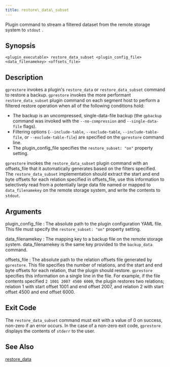 ```yaml
---
title: restore\_data\_subset 
---
```


Plugin command to stream a filtered dataset from the remote storage system to `stdout` .

## <a id="section2"></a>Synopsis 

```
<plugin_executable> restore_data_subset <plugin_config_file> <data_filenamekey> <offsets_file>
```

## <a id="section3"></a>Description 

`gprestore` invokes a plugin's `restore_data` or `restore_data_subset` command to restore a backup. `gprestore` invokes the more performant `restore_data_subset` plugin command on each segment host to perform a filtered restore operation when all of the following conditions hold:

-   The backup is an uncompressed, single-data-file backup \(the `gpbackup` command was invoked with the `--no-compression` and `--single-data-file` flags\).
-   Filtering options \(`--include-table`, `--exclude-table`, `--include-table-file`, or `‑‑exclude-table-file`\) are specified on the `gprestore` command line.
-   The plugin\_config\_file specifies the `restore_subset: "on"` property setting.

`gprestore` invokes the `restore_data_subset` plugin command with an offsets\_file that it automatically generates based on the filters specified. The `restore_data_subset` implementation should extract the start and end byte offsets for each relation specified in offsets\_file, use this information to selectively read from a potentially large data file named or mapped to `data_filenamekey` on the remote storage system, and write the contents to `stdout`.

## <a id="section4"></a>Arguments 

plugin\_config\_file
:   The absolute path to the plugin configuration YAML file. This file must specify the `restore_subset: "on"` property setting.

data\_filenamekey
:   The mapping key to a backup file on the remote storage system. data\_filenamekey is the same key provided to the `backup_data` command.

offsets\_file
:   The absolute path to the relation offsets file generated by `gprestore`. This file specifies the number of relations, and the start and end byte offsets for each relation, that the plugin should restore. `gprestore` specifies this information on a single line in the file. For example, if the file contents specified `2 1001 2007 4500 6000`, the plugin restores two relations; relation 1 with start offset 1001 and end offset 2007, and relation 2 with start offset 4500 and end offset 6000.

## <a id="section5"></a>Exit Code 

The `restore_data_subset` command must exit with a value of 0 on success, non-zero if an error occurs. In the case of a non-zero exit code, `gprestore` displays the contents of `stderr` to the user.

## <a id="section6"></a>See Also 

[restore\_data](restore_data.html)

